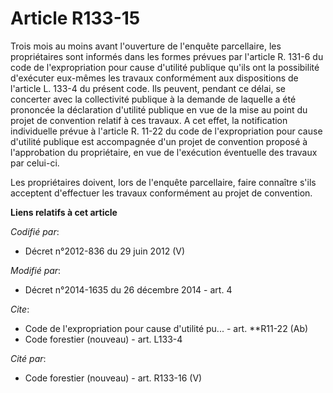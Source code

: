 # Article R133-15

Trois mois au moins avant l'ouverture de l'enquête parcellaire, les propriétaires sont informés dans les formes prévues par
l'article R. 131-6 du code de l'expropriation pour cause d'utilité publique qu'ils ont la possibilité d'exécuter eux-mêmes
les travaux conformément aux dispositions de l'article L. 133-4 du présent code. Ils peuvent, pendant ce délai, se concerter
avec la collectivité publique à la demande de laquelle a été prononcée la déclaration d'utilité publique en vue de la mise au
point du projet de convention relatif à ces travaux. A cet effet, la notification individuelle prévue à l'article R. 11-22 du
code de l'expropriation pour cause d'utilité publique est accompagnée d'un projet de convention proposé à l'approbation du
propriétaire, en vue de l'exécution éventuelle des travaux par celui-ci.

Les propriétaires doivent, lors de l'enquête parcellaire, faire connaître s'ils acceptent d'effectuer les travaux
conformément au projet de convention.

**Liens relatifs à cet article**

_Codifié par_:

  - Décret n°2012-836 du 29 juin 2012 (V)

_Modifié par_:

  - Décret n°2014-1635 du 26 décembre 2014 - art. 4

_Cite_:

  - Code de l'expropriation pour cause d'utilité pu... - art. **R11-22 (Ab)
  - Code forestier (nouveau) - art. L133-4

_Cité par_:

  - Code forestier (nouveau) - art. R133-16 (V)
